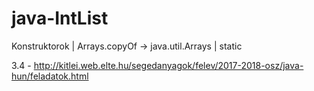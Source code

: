# java-IntList
Konstruktorok | Arrays.copyOf  -> java.util.Arrays | static 

3.4 - http://kitlei.web.elte.hu/segedanyagok/felev/2017-2018-osz/java-hun/feladatok.html
